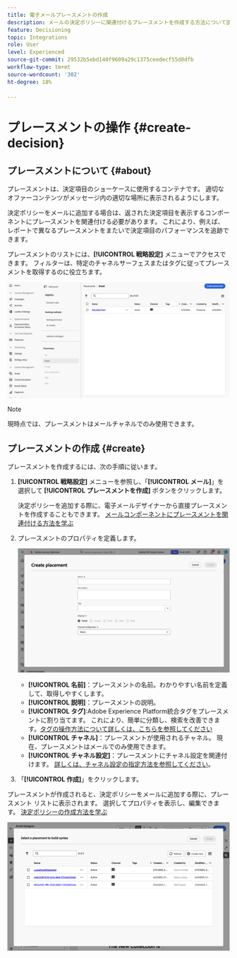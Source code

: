 ```yaml
---
title: 電子メールプレースメントの作成
description: メールの決定ポリシーに関連付けるプレースメントを作成する方法について説明します。
feature: Decisioning
topic: Integrations
role: User
level: Experienced
source-git-commit: 29532b5ebd140f9609a29c1375ceedecf55d0dfb
workflow-type: tm+mt
source-wordcount: '302'
ht-degree: 18%

---
```



# プレースメントの操作 {#create-decision}

## プレースメントについて {#about}

プレースメントは、決定項目のショーケースに使用するコンテナです。 適切なオファーコンテンツがメッセージ内の適切な場所に表示されるようにします。

決定ポリシーをメールに追加する場合は、返された決定項目を表示するコンポーネントにプレースメントを関連付ける必要があります。 これにより、例えば、レポートで異なるプレースメントをまたいで決定項目のパフォーマンスを追跡できます。

プレースメントのリストには、**[!UICONTROL 戦略設定]** メニューでアクセスできます。 フィルターは、特定のチャネルサーフェスまたはタグに従ってプレースメントを取得するのに役立ちます。

![](assets/placements-list.png)

>[!NOTE]
>
>現時点では、プレースメントはメールチャネルでのみ使用できます。

## プレースメントの作成 {#create}

プレースメントを作成するには、次の手順に従います。

1. **[!UICONTROL 戦略設定]** メニューを参照し、「**[!UICONTROL メール]**」を選択して **[!UICONTROL プレースメントを作成]** ボタンをクリックします。

   決定ポリシーを追加する際に、電子メールデザイナーから直接プレースメントを作成することもできます。 [ メールコンポーネントにプレースメントを関連付ける方法を学ぶ ](../experience-decisioning/create-decision.md#save)

1. プレースメントのプロパティを定義します。

   ![](assets/placement-create.png)

   * **[!UICONTROL 名前]**：プレースメントの名前。わかりやすい名前を定義して、取得しやすくします。
   * **[!UICONTROL 説明]**：プレースメントの説明。
   * **[!UICONTROL タグ]**:Adobe Experience Platform統合タグをプレースメントに割り当てます。 これにより、簡単に分類し、検索を改善できます。[タグの操作方法について詳しくは、こちらを参照してください](../start/search-filter-categorize.md#tags)
   * **[!UICONTROL チャネル]**：プレースメントが使用されるチャネル。 現在、プレースメントはメールでのみ使用できます。
   * **[!UICONTROL チャネル設定]**：プレースメントにチャネル設定を関連付けます。 [詳しくは、チャネル設定の指定方法を参照してください](../configuration/channel-surfaces.md)。

1. 「**[!UICONTROL 作成]**」をクリックします。

プレースメントが作成されると、決定ポリシーをメールに追加する際に、プレースメント リストに表示されます。 選択してプロパティを表示し、編集できます。 [ 決定ポリシーの作成方法を学ぶ ](../experience-decisioning/create-decision.md)

![](assets/placement-list.png)
